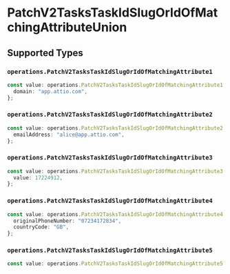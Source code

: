 # PatchV2TasksTaskIdSlugOrIdOfMatchingAttributeUnion


## Supported Types

### `operations.PatchV2TasksTaskIdSlugOrIdOfMatchingAttribute1`

```typescript
const value: operations.PatchV2TasksTaskIdSlugOrIdOfMatchingAttribute1 = {
  domain: "app.attio.com",
};
```

### `operations.PatchV2TasksTaskIdSlugOrIdOfMatchingAttribute2`

```typescript
const value: operations.PatchV2TasksTaskIdSlugOrIdOfMatchingAttribute2 = {
  emailAddress: "alice@app.attio.com",
};
```

### `operations.PatchV2TasksTaskIdSlugOrIdOfMatchingAttribute3`

```typescript
const value: operations.PatchV2TasksTaskIdSlugOrIdOfMatchingAttribute3 = {
  value: 17224912,
};
```

### `operations.PatchV2TasksTaskIdSlugOrIdOfMatchingAttribute4`

```typescript
const value: operations.PatchV2TasksTaskIdSlugOrIdOfMatchingAttribute4 = {
  originalPhoneNumber: "07234172834",
  countryCode: "GB",
};
```

### `operations.PatchV2TasksTaskIdSlugOrIdOfMatchingAttribute5`

```typescript
const value: operations.PatchV2TasksTaskIdSlugOrIdOfMatchingAttribute5 = {};
```

